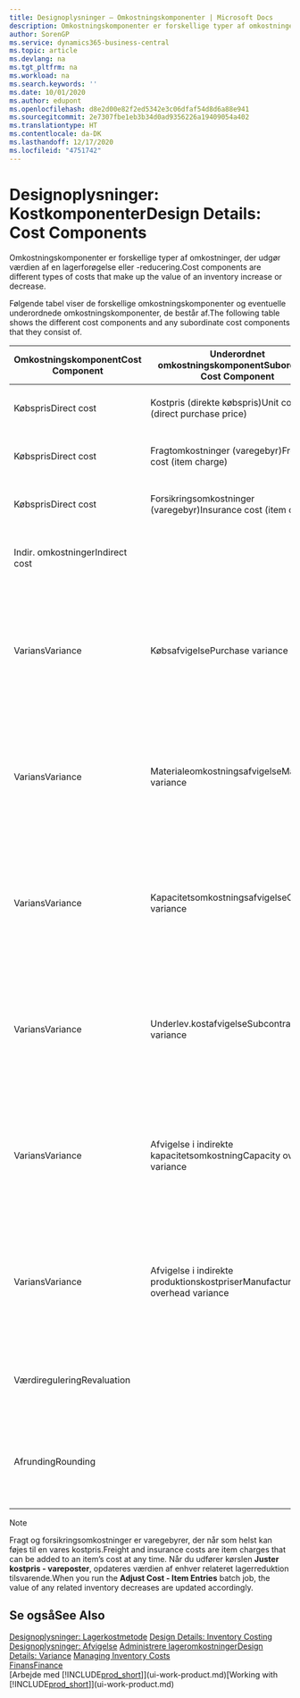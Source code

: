```yaml
---
title: Designoplysninger – Omkostningskomponenter | Microsoft Docs
description: Omkostningskomponenter er forskellige typer af omkostninger, der udgør værdien af en lagerforøgelse eller -reducering.
author: SorenGP
ms.service: dynamics365-business-central
ms.topic: article
ms.devlang: na
ms.tgt_pltfrm: na
ms.workload: na
ms.search.keywords: ''
ms.date: 10/01/2020
ms.author: edupont
ms.openlocfilehash: d8e2d00e82f2ed5342e3c06dfaf54d8d6a88e941
ms.sourcegitcommit: 2e7307fbe1eb3b34d0ad9356226a19409054a402
ms.translationtype: HT
ms.contentlocale: da-DK
ms.lasthandoff: 12/17/2020
ms.locfileid: "4751742"
---
```

# <a name="design-details-cost-components"></a><span data-ttu-id="591c4-103">Designoplysninger: Kostkomponenter</span><span class="sxs-lookup"><span data-stu-id="591c4-103">Design Details: Cost Components</span></span>
<span data-ttu-id="591c4-104">Omkostningskomponenter er forskellige typer af omkostninger, der udgør værdien af en lagerforøgelse eller -reducering.</span><span class="sxs-lookup"><span data-stu-id="591c4-104">Cost components are different types of costs that make up the value of an inventory increase or decrease.</span></span>  

 <span data-ttu-id="591c4-105">Følgende tabel viser de forskellige omkostningskomponenter og eventuelle underordnede omkostningskomponenter, de består af.</span><span class="sxs-lookup"><span data-stu-id="591c4-105">The following table shows the different cost components and any subordinate cost components that they consist of.</span></span>  

|<span data-ttu-id="591c4-106">Omkostningskomponent</span><span class="sxs-lookup"><span data-stu-id="591c4-106">Cost Component</span></span>|<span data-ttu-id="591c4-107">Underordnet omkostningskomponent</span><span class="sxs-lookup"><span data-stu-id="591c4-107">Subordinate Cost Component</span></span>|<span data-ttu-id="591c4-108">Beskrivelse</span><span class="sxs-lookup"><span data-stu-id="591c4-108">Description</span></span>|  
|--------------------|--------------------------------|---------------------------------------|  
|<span data-ttu-id="591c4-109">Købspris</span><span class="sxs-lookup"><span data-stu-id="591c4-109">Direct cost</span></span>|<span data-ttu-id="591c4-110">Kostpris (direkte købspris)</span><span class="sxs-lookup"><span data-stu-id="591c4-110">Unit cost (direct purchase price)</span></span>|<span data-ttu-id="591c4-111">Kostpris, som kan spores direkte til et kostobjekt.</span><span class="sxs-lookup"><span data-stu-id="591c4-111">Cost that can be traced to a cost object.</span></span>|  
|<span data-ttu-id="591c4-112">Købspris</span><span class="sxs-lookup"><span data-stu-id="591c4-112">Direct cost</span></span>|<span data-ttu-id="591c4-113">Fragtomkostninger (varegebyr)</span><span class="sxs-lookup"><span data-stu-id="591c4-113">Freight cost (item charge)</span></span>|<span data-ttu-id="591c4-114">Kostpris, som kan spores direkte til et kostobjekt.</span><span class="sxs-lookup"><span data-stu-id="591c4-114">Cost that can be traced to a cost object.</span></span>|  
|<span data-ttu-id="591c4-115">Købspris</span><span class="sxs-lookup"><span data-stu-id="591c4-115">Direct cost</span></span>|<span data-ttu-id="591c4-116">Forsikringsomkostninger (varegebyr)</span><span class="sxs-lookup"><span data-stu-id="591c4-116">Insurance cost (item charge)</span></span>|<span data-ttu-id="591c4-117">Kostpris, som kan spores direkte til et kostobjekt.</span><span class="sxs-lookup"><span data-stu-id="591c4-117">Cost that can be traced to a cost object.</span></span>|  
|<span data-ttu-id="591c4-118">Indir. omkostninger</span><span class="sxs-lookup"><span data-stu-id="591c4-118">Indirect cost</span></span>||<span data-ttu-id="591c4-119">Kostpris, som kan spores til et omkostningsemne.</span><span class="sxs-lookup"><span data-stu-id="591c4-119">Cost that cannot be traced to a cost object.</span></span>|  
|<span data-ttu-id="591c4-120">Varians</span><span class="sxs-lookup"><span data-stu-id="591c4-120">Variance</span></span>|<span data-ttu-id="591c4-121">Købsafvigelse</span><span class="sxs-lookup"><span data-stu-id="591c4-121">Purchase variance</span></span>|<span data-ttu-id="591c4-122">Forskellen mellem faktiske kostpriser og standardkostpriser, som kun bogføres for varer ved hjælp af kostmetoden **Standard** .</span><span class="sxs-lookup"><span data-stu-id="591c4-122">The difference between actual and standard costs, which is only posted for items using the **Standard** costing method.</span></span>|  
|<span data-ttu-id="591c4-123">Varians</span><span class="sxs-lookup"><span data-stu-id="591c4-123">Variance</span></span>|<span data-ttu-id="591c4-124">Materialeomkostningsafvigelse</span><span class="sxs-lookup"><span data-stu-id="591c4-124">Material variance</span></span>|<span data-ttu-id="591c4-125">Forskellen mellem faktiske kostpriser og standardkostpriser, som kun bogføres for varer ved hjælp af kostmetoden **Standard** .</span><span class="sxs-lookup"><span data-stu-id="591c4-125">The difference between actual and standard costs, which is only posted for items using the **Standard** costing method.</span></span>|  
|<span data-ttu-id="591c4-126">Varians</span><span class="sxs-lookup"><span data-stu-id="591c4-126">Variance</span></span>|<span data-ttu-id="591c4-127">Kapacitetsomkostningsafvigelse</span><span class="sxs-lookup"><span data-stu-id="591c4-127">Capacity variance</span></span>|<span data-ttu-id="591c4-128">Forskellen mellem faktiske kostpriser og standardkostpriser, som kun bogføres for varer ved hjælp af kostmetoden **Standard** .</span><span class="sxs-lookup"><span data-stu-id="591c4-128">The difference between actual and standard costs, which is only posted for items using the **Standard** costing method.</span></span>|  
|<span data-ttu-id="591c4-129">Varians</span><span class="sxs-lookup"><span data-stu-id="591c4-129">Variance</span></span>|<span data-ttu-id="591c4-130">Underlev.kostafvigelse</span><span class="sxs-lookup"><span data-stu-id="591c4-130">Subcontracted variance</span></span>|<span data-ttu-id="591c4-131">Forskellen mellem faktiske kostpriser og standardkostpriser, som kun bogføres for varer ved hjælp af kostmetoden **Standard** .</span><span class="sxs-lookup"><span data-stu-id="591c4-131">The difference between actual and standard costs, which is only posted for items using the **Standard** costing method.</span></span>|  
|<span data-ttu-id="591c4-132">Varians</span><span class="sxs-lookup"><span data-stu-id="591c4-132">Variance</span></span>|<span data-ttu-id="591c4-133">Afvigelse i indirekte kapacitetsomkostning</span><span class="sxs-lookup"><span data-stu-id="591c4-133">Capacity overhead variance</span></span>|<span data-ttu-id="591c4-134">Forskellen mellem faktiske kostpriser og standardkostpriser, som kun bogføres for varer ved hjælp af kostmetoden **Standard** .</span><span class="sxs-lookup"><span data-stu-id="591c4-134">The difference between actual and standard costs, which is only posted for items using the **Standard** costing method.</span></span>|  
|<span data-ttu-id="591c4-135">Varians</span><span class="sxs-lookup"><span data-stu-id="591c4-135">Variance</span></span>|<span data-ttu-id="591c4-136">Afvigelse i indirekte produktionskostpriser</span><span class="sxs-lookup"><span data-stu-id="591c4-136">Manufacturing overhead variance</span></span>|<span data-ttu-id="591c4-137">Forskellen mellem faktiske kostpriser og standardkostpriser, som kun bogføres for varer ved hjælp af kostmetoden **Standard** .</span><span class="sxs-lookup"><span data-stu-id="591c4-137">The difference between actual and standard costs, which is only posted for items using the **Standard** costing method.</span></span>|  
|<span data-ttu-id="591c4-138">Værdiregulering</span><span class="sxs-lookup"><span data-stu-id="591c4-138">Revaluation</span></span>||<span data-ttu-id="591c4-139">En afskrivning eller opskrivning af den aktuelle lagerværdi.</span><span class="sxs-lookup"><span data-stu-id="591c4-139">A depreciation or appreciation of the current inventory value.</span></span>|  
|<span data-ttu-id="591c4-140">Afrunding</span><span class="sxs-lookup"><span data-stu-id="591c4-140">Rounding</span></span>||<span data-ttu-id="591c4-141">Restværdier som følge af beregningsmetoden for værdiansættelsen af lagerreduktioner.</span><span class="sxs-lookup"><span data-stu-id="591c4-141">Residuals caused by the way in which valuation of inventory decreases are calculated.</span></span>|  

> [!NOTE]  
>  <span data-ttu-id="591c4-142">Fragt og forsikringsomkostninger er varegebyrer, der når som helst kan føjes til en vares kostpris.</span><span class="sxs-lookup"><span data-stu-id="591c4-142">Freight and insurance costs are item charges that can be added to an item’s cost at any time.</span></span> <span data-ttu-id="591c4-143">Når du udfører kørslen **Juster kostpris - vareposter**, opdateres værdien af enhver relateret lagerreduktion tilsvarende.</span><span class="sxs-lookup"><span data-stu-id="591c4-143">When you run the **Adjust Cost - Item Entries** batch job, the value of any related inventory decreases are updated accordingly.</span></span>  

## <a name="see-also"></a><span data-ttu-id="591c4-144">Se også</span><span class="sxs-lookup"><span data-stu-id="591c4-144">See Also</span></span>  
 <span data-ttu-id="591c4-145">[Designoplysninger: Lagerkostmetode](design-details-inventory-costing.md) </span><span class="sxs-lookup"><span data-stu-id="591c4-145">[Design Details: Inventory Costing](design-details-inventory-costing.md) </span></span>  
 <span data-ttu-id="591c4-146">[Designoplysninger: Afvigelse](design-details-variance.md) [Administrere lageromkostninger](finance-manage-inventory-costs.md)</span><span class="sxs-lookup"><span data-stu-id="591c4-146">[Design Details: Variance](design-details-variance.md) [Managing Inventory Costs](finance-manage-inventory-costs.md)</span></span>  
 [<span data-ttu-id="591c4-147">Finans</span><span class="sxs-lookup"><span data-stu-id="591c4-147">Finance</span></span>](finance.md)  
 <span data-ttu-id="591c4-148">[Arbejde med [!INCLUDE[prod_short](includes/prod_short.md)]](ui-work-product.md)</span><span class="sxs-lookup"><span data-stu-id="591c4-148">[Working with [!INCLUDE[prod_short](includes/prod_short.md)]](ui-work-product.md)</span></span>  
